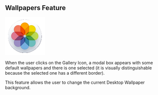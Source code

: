 ## Wallpapers Feature

<img src="public/dock-apps/app-10.png" alt="Gallery Icon" />

When the user clicks on the Gallery Icon, a modal box appears with some default wallpapers and there is one selected (it is visually distinguishable because the selected one has a different border).

This feature allows the user to change the current Desktop Wallpaper background.
